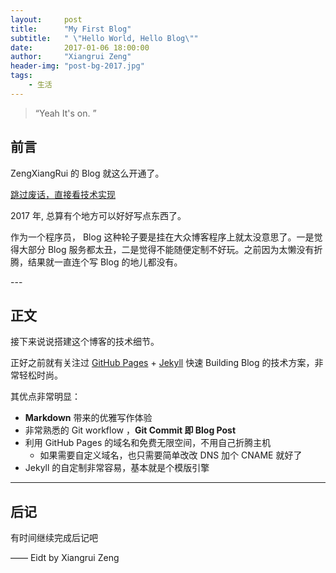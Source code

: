 ```yaml
---
layout:     post
title:      "My First Blog"
subtitle:   " \"Hello World, Hello Blog\""
date:       2017-01-06 18:00:00
author:     "Xiangrui Zeng"
header-img: "post-bg-2017.jpg"
tags:
    - 生活
---
```


> “Yeah It's on. ”


## 前言

ZengXiangRui 的 Blog 就这么开通了。

[跳过废话，直接看技术实现 ](#build)



2017 年, 总算有个地方可以好好写点东西了。


作为一个程序员， Blog 这种轮子要是挂在大众博客程序上就太没意思了。一是觉得大部分 Blog 服务都太丑，二是觉得不能随便定制不好玩。之前因为太懒没有折腾，结果就一直连个写 Blog 的地儿都没有。



<p id = "build"></p>
---

## 正文

接下来说说搭建这个博客的技术细节。  

正好之前就有关注过 [GitHub Pages](https://pages.github.com/) + [Jekyll](http://jekyllrb.com/) 快速 Building Blog 的技术方案，非常轻松时尚。

其优点非常明显：

* **Markdown** 带来的优雅写作体验
* 非常熟悉的 Git workflow ，**Git Commit 即 Blog Post**
* 利用 GitHub Pages 的域名和免费无限空间，不用自己折腾主机
	* 如果需要自定义域名，也只需要简单改改 DNS 加个 CNAME 就好了
* Jekyll 的自定制非常容易，基本就是个模版引擎


---


## 后记

有时间继续完成后记吧

—— Eidt by Xiangrui Zeng
